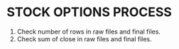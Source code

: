 # STOCK OPTIONS PROCESS

1. Check number of rows in raw files and final files.
2. Check sum of close in raw files and final files.
